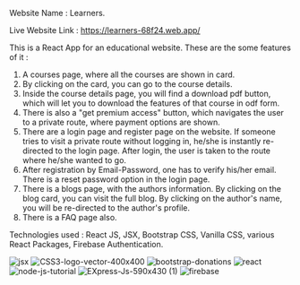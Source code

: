 Website Name : Learners.

Live Website Link : https://learners-68f24.web.app/

This is a React App for an educational website. These are the some features of it :

1. A courses page, where all the courses are shown in card.
2. By clicking on the card, you can go to the course details.
3. Inside the course details page, you will find a download pdf button, which will let you to download the features of that course in odf form.
4. There is also a "get premium access" button, which navigates the user to a private route, where payment options are shown.
5. There are a login page and register page on the website. If someone tries to visit a private route without logging in, he/she is instantly re-directed to the login page. After login, the user is taken to the route where he/she wanted to go.
6. After registration by Email-Password, one has to verify his/her email. There is a reset password option in the login page.
7. There is a blogs page, with the authors information. By clicking on the blog card, you can visit the full blog. By clicking on the author's name, you will be re-directed to the author's profile.
8. There is a FAQ page also.

Technologies used : React JS, JSX, Bootstrap CSS, Vanilla CSS, various React Packages, Firebase Authentication.

![jsx](https://github.com/Waheed-Labib/learners-client-side/assets/108469789/a1012fa5-eef4-4404-a103-b94578ea40e7)
![CSS3-logo-vector-400x400](https://github.com/Waheed-Labib/learners-client-side/assets/108469789/3e03a007-fd15-4d47-b8dd-15bbea17663d)
![bootstrap-donations](https://github.com/Waheed-Labib/learners-client-side/assets/108469789/96c5b6b5-14cc-45b9-bf8b-59ad17abe4ca)
![react](https://github.com/Waheed-Labib/learners-client-side/assets/108469789/0030e5e0-b2cb-421c-969f-8bbf768e0ac4)
![node-js-tutorial](https://github.com/Waheed-Labib/learners-client-side/assets/108469789/427d74b9-47ef-446c-9465-9568144e767f)
![EXpress-Js-590x430 (1)](https://github.com/Waheed-Labib/learners-client-side/assets/108469789/5faf63e9-715e-4129-b0b1-24dde587c9e2)
![firebase](https://github.com/Waheed-Labib/learners-client-side/assets/108469789/5371eda0-9d05-475d-94bb-e9dcf5d87e27)

